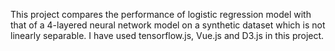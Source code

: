 

This project compares the performance of logistic regression model with that of a 4-layered neural network model on a synthetic dataset which is not linearly separable. I have used tensorflow.js, Vue.js and D3.js in this project.
